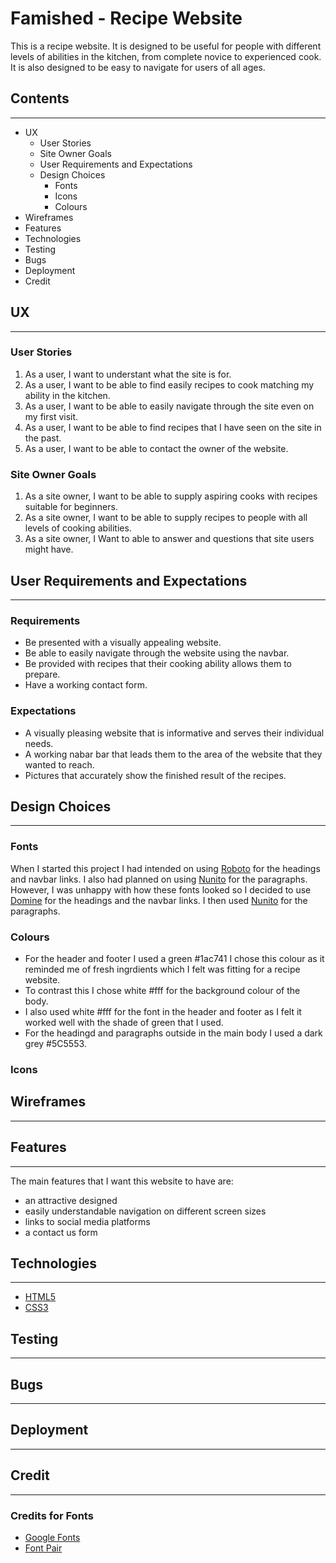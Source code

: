 # Famished - Recipe Website

This is a recipe website. It is designed to be useful for people with different levels of abilities in the kitchen, from complete novice to experienced cook. It is also designed to be easy to navigate for users of all ages.

## Contents

---

- UX
  - User Stories
  - Site Owner Goals
  - User Requirements and Expectations
  - Design Choices
    - Fonts
    - Icons
    - Colours
- Wireframes
- Features
- Technologies
- Testing
- Bugs
- Deployment
- Credit

## UX

---

### User Stories

1. As a user, I want to understant what the site is for.
2. As a user, I want to be able to find easily recipes to cook matching my ability in the kitchen.
3. As a user, I want to be able to easily navigate through the site even on my first visit.
4. As a user, I want to be able to find recipes that I have seen on the site in the past.
5. As a user, I want to be able to contact the owner of the website.

### Site Owner Goals

1. As a site owner, I want to be able to supply aspiring cooks with recipes suitable for beginners.
2. As a site owner, I want to be able to supply recipes to people with all levels of cooking abilities.
3. As a site owner, I Want to able to answer and questions that site users might have.

## User Requirements and Expectations

---

### Requirements

- Be presented with a visually appealing website.
- Be able to easily navigate through the website using the navbar.
- Be provided with recipes that their cooking ability allows them to prepare.
- Have a working contact form.

### Expectations

- A visually pleasing website that is informative and serves their individual needs.
- A working nabar bar that leads them to the area of the website that they wanted to reach.
- Pictures that accurately show the finished result of the recipes.

## Design Choices

---

### Fonts

When I started this project I had intended on using [Roboto](https://fonts.google.com/specimen/Roboto)
 for the headings and navbar links. I also had planned on using [Nunito](https://fonts.google.com/specimen/Nunito?query=nunito) 
for the paragraphs. However, I was unhappy with how these fonts looked so I decided to use [Domine](https://fonts.google.com/specimen/Domine?query=domine) for the headings and the navbar links.
I then used [Nunito](https://fonts.google.com/specimen/Nunito?query=nunito) for the paragraphs.

### Colours

- For the header and footer I used a green #1ac741 I chose this colour as it reminded me of fresh ingrdients which I felt was fitting for a recipe website.
- To contrast this I chose white #fff for the background colour of the body.
- I also used white #fff for the font in the header and footer as I felt it worked well with the shade of green that I used.
- For the headingd and paragraphs outside in the main body I used a dark grey #5C5553.

### Icons

## Wireframes

---

## Features

---

The main features that I want this website to have are:
- an attractive designed
- easily understandable navigation on different screen sizes
- links to social media platforms
- a contact us form

## Technologies

---

- [HTML5](https://en.wikipedia.org/wiki/HTML5)
- [CSS3](https://en.wikipedia.org/wiki/CSS)

## Testing

---

## Bugs

---

## Deployment

---

## Credit

---

### Credits for Fonts

- [Google Fonts](https://fonts.google.com)
- [Font Pair](https://fontpair.co/)
